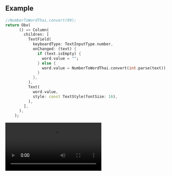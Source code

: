 ## Example

```dart
//NumberToWordThai.convert(99);
return Obx(
      () => Column(
        children: [
          TextField(
            keyboardType: TextInputType.number,
            onChanged: (text) {
              if (text.isEmpty) {
                word.value = "";
              } else {
                word.value = NumberToWordThai.convert(int.parse(text));
              }
            },
          ),
          Text(
            word.value,
            style: const TextStyle(fontSize: 16),
          ),
        ],
      ),
    );
```

![alt text](https://github.com/lekgaetonic/number_to_word_thai/blob/master/Screen_recording_20230905_084453.mp4?raw=true)
